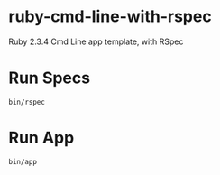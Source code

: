 # ruby-cmd-line-with-rspec
Ruby 2.3.4 Cmd Line app template, with RSpec

# Run Specs

``bin/rspec``


# Run App

``bin/app``
 

